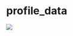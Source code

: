 # profile_data
<a href="https://wakatime.com"><img src="https://wakatime.com/share/@sachinsubugade/ffb5abf2-fbc4-423e-be72-1148ca6176ee.png" /></a>
